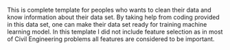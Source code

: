 This is complete template for peoples who wants to clean their data and know information about their data set.
By taking help from coding provided in this data set, one can make their data set ready for training machine learning model. 
In this template I did not include feature selection as in most of Civil Engineering problems all features are considered to be important.
